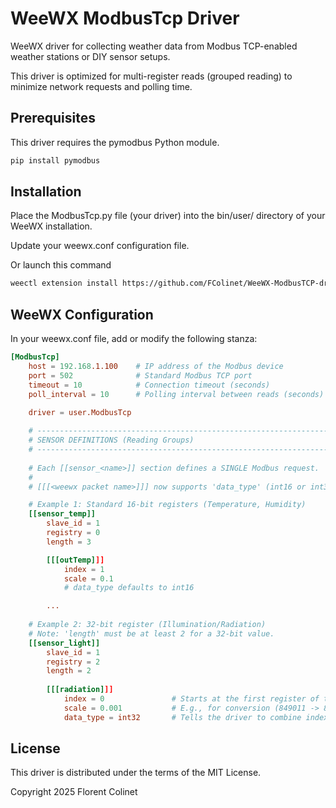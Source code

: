 # WeeWX ModbusTcp Driver
WeeWX driver for collecting weather data from Modbus TCP-enabled weather stations or DIY sensor setups.

This driver is optimized for multi-register reads (grouped reading) to minimize network requests and polling time.

## Prerequisites
This driver requires the pymodbus Python module.

```Bash
pip install pymodbus
```

## Installation
Place the ModbusTcp.py file (your driver) into the bin/user/ directory of your WeeWX installation.

Update your weewx.conf configuration file.

Or launch this command

```bash
weectl extension install https://github.com/FColinet/WeeWX-ModbusTCP-driver/archive/refs/tags/1.1.zip
```

## WeeWX Configuration
In your weewx.conf file, add or modify the following stanza:

```TOML
[ModbusTcp]
    host = 192.168.1.100    # IP address of the Modbus device
    port = 502              # Standard Modbus TCP port
    timeout = 10            # Connection timeout (seconds)
    poll_interval = 10      # Polling interval between reads (seconds)
    
    driver = user.ModbusTcp

    # ------------------------------------------------------------------
    # SENSOR DEFINITIONS (Reading Groups)
    # ------------------------------------------------------------------
    
    # Each [[sensor_<name>]] section defines a SINGLE Modbus request.
    #
    # [[[<weewx packet name>]]] now supports 'data_type' (int16 or int32).

    # Example 1: Standard 16-bit registers (Temperature, Humidity)
    [[sensor_temp]]
        slave_id = 1
        registry = 0
        length = 3

        [[[outTemp]]]
            index = 1
            scale = 0.1
            # data_type defaults to int16

        ...
    
    # Example 2: 32-bit register (Illumination/Radiation)
    # Note: 'length' must be at least 2 for a 32-bit value.
    [[sensor_light]]
        slave_id = 1
        registry = 2 
        length = 2
        
        [[[radiation]]]
            index = 0               # Starts at the first register of the 32-bit value
            scale = 0.001           # E.g., for conversion (849011 -> 849.011)
            data_type = int32       # Tells the driver to combine index 0 and 1
```

## License
This driver is distributed under the terms of the MIT License.

Copyright 2025 Florent Colinet
